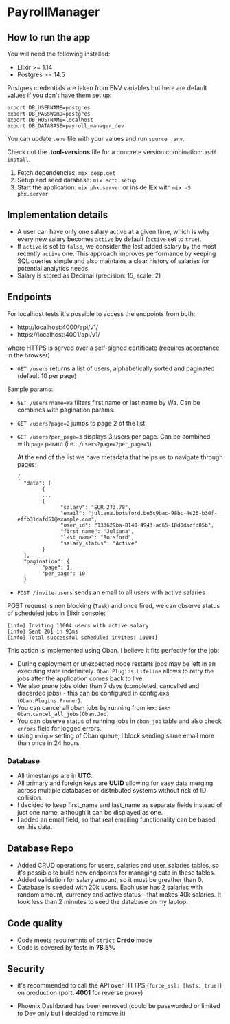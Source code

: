 # PayrollManager

## How to run the app

You will need the following installed:

* Elixir >= 1.14
* Postgres >= 14.5

Postgres credentials are taken from ENV variables but here are default values if you don't have them set up:

```
export DB_USERNAME=postgres
export DB_PASSWORD=postgres
export DB_HOSTNAME=localhost
export DB_DATABASE=payroll_manager_dev
```

You can update `.env` file with your values and run `source .env`.

Check out the **.tool-versions** file for a concrete version combination: `asdf install`.

1. Fetch dependencies: `mix desp.get`
2. Setup and seed database: `mix ecto.setup`
3. Start the application: `mix phx.server` or inside IEx with `mix -S phx.server`

## Implementation details

* A user can have only one salary active at a given time, which is why every new salary becomes `active` by default (`active` set to `true`).
* If `active` is set to `false`, we consider the last added salary by the most recently `active` one. This approach improves performance by keeping SQL queries simple and also maintains a clear history of salaries for potential analytics needs.
* Salary is stored as Decimal (precision: 15, scale: 2)


## Endpoints

For localhost tests it's possible to access the endpoints from both:
* http://localhost:4000/api/v1/
* https://localhost:4001/api/v1/

where HTTPS is served over a self-signed certificate (requires acceptance in the browser)

* `GET /users` returns a list of users, alphabetically sorted and paginated (default 10 per page)

Sample params:
  * `GET /users?name=Wa` filters first name or last name by Wa. Can be combines with pagination params.
  * `GET /users?page=2` jumps to page 2 of the list
  * `GET /users?per_page=3` displays 3 users per page. Can be combined with `page` param (i.e.: `/users?page=2per_page=3`)
   
    At the end of the list we have metadata that helps us to navigate through pages:
    
    ```
    {
      "data": [
            {
            ...
            {
                  "salary": "EUR 273.78",
                  "email": "juliana.botsford.be5c9bac-98bc-4e26-b30f-effb31dafd51@example.com",
                  "user_id": "133629ba-8140-4943-ad65-18d0dacfd05b",
                  "first_name": "Juliana",
                  "last_name": "Botsford",
                  "salary_status": "Active"
            }
      ],
      "pagination": {
            "page": 1,
            "per_page": 10
      }
      ```

* `POST /invite-users` sends an email to all users with active salaries

POST request is non blocking (`Task`) and once fired, we can observe status of scheduled jobs in Elixir console:
```
[info] Inviting 10004 users with active salary
[info] Sent 201 in 93ms
[info] Total successful scheduled invites: 10004]
```
This action is implemented using Oban. I believe it fits perfectly for the job:

* During deployment or unexpected node restarts jobs may be left in an executing state indefinitely.
`Oban.Plugins.Lifeline` allows to retry the jobs after the application comes back to live.
* We also prune jobs older than 7 days (completed, cancelled and discarded jobs) - this can be configured in config.exs (`Oban.Plugins.Pruner`).
* You can cancel all oban jobs by running from iex: `iex> Oban.cancel_all_jobs(Oban.Job)`
* You can observe status of running jobs in `oban_job` table and also check `errors` field for logged errors.
* using `unique` setting of Oban queue, I block sending same email more than once in 24 hours


### Database

* All timestamps are in **UTC**.
* All primary and foreign keys are **UUID** allowing for easy data merging across multiple databases or distributed systems without risk of ID collision.
* I decided to keep first_name and last_name as separate fields instead of just one name, although it can be displayed as one.
* I added an email field, so that real emailing functionality can be based on this data.


## Database Repo

* Added CRUD operations for users, salaries and user_salaries tables, so it's possible to build new endpoints for managing data in these tables.
* Added validation for salary amount, so it must be greather than 0.
* Database is seeded with 20k users. Each user has 2 salaries with random amount, currency and active status - that makes 40k salaries. It took less than 2 minutes to seed the database on my laptop.

## Code quality

* Code meets requiremnts of `strict` **Credo** mode
* Code is covered by tests in **78.5%**

## Security

* it's recommended to call the API over HTTPS (`force_ssl: [hsts: true]`) on production (port: **4001** for reverse proxy)

* Phoenix Dashboard has been removed (could be passworded or limited to Dev only but I decided to remove it)